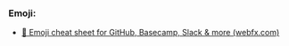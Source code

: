 


### Emoji: 
- [🎁 Emoji cheat sheet for GitHub, Basecamp, Slack & more (webfx.com)](https://www.webfx.com/tools/emoji-cheat-sheet/)